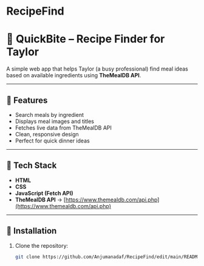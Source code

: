 # RecipeFind
# 🍳 QuickBite – Recipe Finder for Taylor

A simple web app that helps Taylor (a busy professional) find meal ideas based on available ingredients using **TheMealDB API**.

---

## 🚀 Features
- Search meals by ingredient  
- Displays meal images and titles  
- Fetches live data from TheMealDB API  
- Clean, responsive design  
- Perfect for quick dinner ideas

---

## 🧩 Tech Stack
- **HTML**
- **CSS**
- **JavaScript (Fetch API)**
- **TheMealDB API** → [https://www.themealdb.com/api.php](https://www.themealdb.com/api.php)

---

## 🔧 Installation
1. Clone the repository:
   ```bash
   git clone https://github.com/Anjumanadaf/RecipeFind/edit/main/README.md
